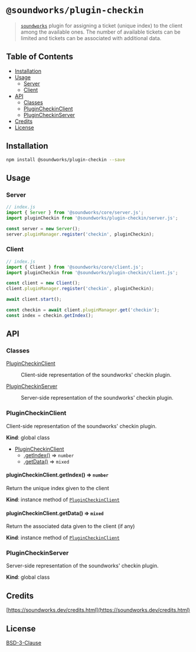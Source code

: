 # `@soundworks/plugin-checkin`

> [`soundworks`](https://github.com/collective-soundworks/soundworks) plugin for assigning a ticket (unique index) to the client among the available ones. The number of available tickets can be limited and tickets can be associated with additional data.

## Table of Contents

<!-- toc -->

- [Installation](#installation)
- [Usage](#usage)
  * [Server](#server)
  * [Client](#client)
- [API](#api)
  * [Classes](#classes)
  * [PluginCheckinClient](#plugincheckinclient)
  * [PluginCheckinServer](#plugincheckinserver)
- [Credits](#credits)
- [License](#license)

<!-- tocstop -->

## Installation

```sh
npm install @soundworks/plugin-checkin --save
```

## Usage

### Server

```js
// index.js
import { Server } from '@soundworks/core/server.js';
import pluginCheckin from '@soundworks/plugin-checkin/server.js';

const server = new Server();
server.pluginManager.register('checkin', pluginCheckin);
```

### Client

```js
// index.js
import { Client } from '@soundworks/core/client.js';
import pluginCheckin from '@soundworks/plugin-checkin/client.js';

const client = new Client();
client.pluginManager.register('checkin', pluginCheckin);

await client.start();

const checkin = await client.pluginManager.get('checkin');
const index = checkin.getIndex();
```

## API

<!-- api -->

### Classes

<dl>
<dt><a href="#PluginCheckinClient">PluginCheckinClient</a></dt>
<dd><p>Client-side representation of the soundworks&#39; checkin plugin.</p>
</dd>
<dt><a href="#PluginCheckinServer">PluginCheckinServer</a></dt>
<dd><p>Server-side representation of the soundworks&#39; checkin plugin.</p>
</dd>
</dl>

<a name="PluginCheckinClient"></a>

### PluginCheckinClient
Client-side representation of the soundworks' checkin plugin.

**Kind**: global class  

* [PluginCheckinClient](#PluginCheckinClient)
    * [.getIndex()](#PluginCheckinClient+getIndex) ⇒ <code>number</code>
    * [.getData()](#PluginCheckinClient+getData) ⇒ <code>mixed</code>

<a name="PluginCheckinClient+getIndex"></a>

#### pluginCheckinClient.getIndex() ⇒ <code>number</code>
Return the unique index given to the client

**Kind**: instance method of [<code>PluginCheckinClient</code>](#PluginCheckinClient)  
<a name="PluginCheckinClient+getData"></a>

#### pluginCheckinClient.getData() ⇒ <code>mixed</code>
Return the associated data given to the client (if any)

**Kind**: instance method of [<code>PluginCheckinClient</code>](#PluginCheckinClient)  
<a name="PluginCheckinServer"></a>

### PluginCheckinServer
Server-side representation of the soundworks' checkin plugin.

**Kind**: global class  

<!-- apistop -->

## Credits

[https://soundworks.dev/credits.html](https://soundworks.dev/credits.html)

## License

[BSD-3-Clause](./LICENSE)
